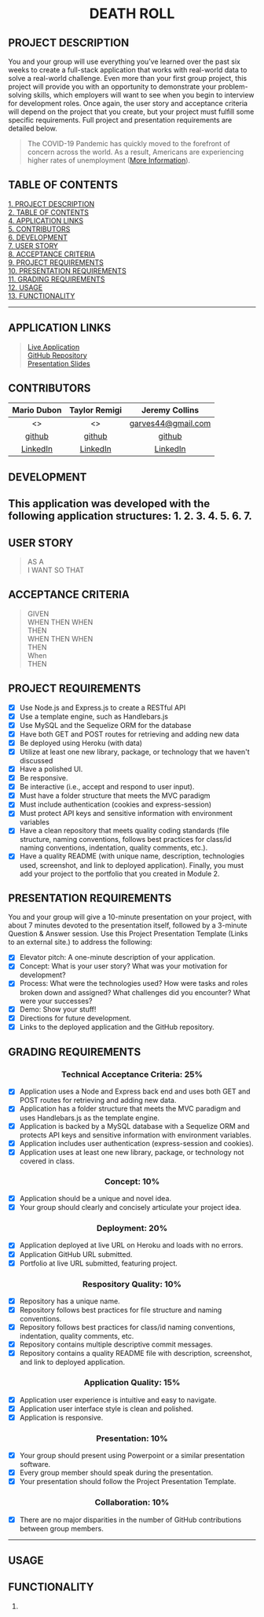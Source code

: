 # <div align="center">**DEATH ROLL**</div>

## **PROJECT DESCRIPTION**
You and your group will use everything you’ve learned over the past six weeks to create a full-stack application that works with real-world data to solve a real-world challenge. Even more than your first group project, this project will provide you with an opportunity to demonstrate your problem-solving skills, which employers will want to see when you begin to interview for development roles. Once again, the user story and acceptance criteria will depend on the project that you create, but your project must fulfill some specific requirements. Full project and presentation requirements are detailed below.  

> The COVID-19 Pandemic has quickly moved to the forefront of concern across the world. As a result, Americans are experiencing higher rates of unemployment ([More Information](https://www.bls.gov/news.release/pdf/empsit.pdf)). 


## **TABLE OF CONTENTS** 
[1. PROJECT DESCRIPTION](#PROJECT-DESCRIPTION)  
[2. TABLE OF CONTENTS](#TABLE-OF-CONTENTS)  
[4. APPLICATION LINKS](#APPLICATION-LINKS)  
[5. CONTRIBUTORS](#CONTRIBUTORS)  
[6. DEVELOPMENT](#DEVELOPMENT)  
[7. USER STORY](#USER-STORY)  
[8. ACCEPTANCE CRITERIA](#ACCEPTANCE-CRITERIA)  
[9. PROJECT REQUIREMENTS](#PROJECT-REQUIREMENTS)  
[10. PRESENTATION REQUIREMENTS](#PRESENTATION-REQUIREMENTS)  
[11. GRADING REQUIREMENTS](#GRADING-REQUIREMENTS)  
[12. USAGE](#USAGE)  
[13. FUNCTIONALITY](#FUNCTIONALITY)  

---

## **APPLICATION LINKS**
> [Live Application]()  
> [GitHub Repository](https://github.com/garves44/p2-application-tracker)  
> [Presentation Slides]()

## **CONTRIBUTORS** 
| Mario Dubon | Taylor Remigi | Jeremy Collins |
| :------: | :------: |  :------: |
| <> | <> | <garves44@gmail.com> |
| [github](https://github.com/mdubon1407) | [github](https://github.com/TRemigi) | [github](https://github.com/garves44) |
| [LinkedIn](https://www.linkedin.com/) | [LinkedIn](https://www.linkedin.com/) | [LinkedIn](https://www.linkedin.com/in/jeremy-collins-209545194/) |

## **DEVELOPMENT**
This application was developed with the following application structures:
1. 
2. 
3. 
4. 
5. 
6. 
7. 
---

## **USER STORY**
> AS A  
> I WANT 
> SO THAT 

## **ACCEPTANCE CRITERIA**
> GIVEN   
> WHEN 
> THEN
> WHEN  
> THEN  
> WHEN 
> THEN
> WHEN  
> THEN    
> When    
> THEN 

## **PROJECT REQUIREMENTS**
- [x] Use Node.js and Express.js to create a RESTful API
- [x] Use a template engine, such as Handlebars.js
- [x] Use MySQL and the Sequelize ORM for the database
- [x] Have both GET and POST routes for retrieving and adding new data
- [x] Be deployed using Heroku (with data)
- [x] Utilize at least one new library, package, or technology that we haven't discussed
- [x] Have a polished UI.
- [x] Be responsive.
- [x] Be interactive (i.e., accept and respond to user input).
- [x] Must have a folder structure that meets the MVC paradigm
- [x] Must include authentication (cookies and express-session)
- [x] Must protect API keys and sensitive information with environment variables
- [x] Have a clean repository that meets quality coding standards (file structure, naming conventions, follows best practices for class/id naming conventions, indentation, quality comments, etc.).
- [x] Have a quality README (with unique name, description, technologies used, screenshot, and link to deployed application).
Finally, you must add your project to the portfolio that you created in Module 2.

## **PRESENTATION REQUIREMENTS**
You and your group will give a 10-minute presentation on your project, with about 7 minutes devoted to the presentation itself, followed by a 3-minute Question & Answer session. Use this Project Presentation Template (Links to an external site.) to address the following:

- [x] Elevator pitch: A one-minute description of your application.
- [x] Concept: What is your user story? What was your motivation for development?
- [x] Process: What were the technologies used? How were tasks and roles broken down and assigned? What challenges did you encounter? What were your successes?
- [x] Demo: Show your stuff!
- [x] Directions for future development.
- [x] Links to the deployed application and the GitHub repository.

## **GRADING REQUIREMENTS**

### <div align="center">Technical Acceptance Criteria: 25%</div>
- [x] Application uses a Node and Express back end and uses both GET and POST routes for retrieving and adding new data.
- [x] Application has a folder structure that meets the MVC paradigm and uses Handlebars.js as the template engine.
- [x] Application is backed by a MySQL database with a Sequelize ORM and protects API keys and sensitive information with environment variables.
- [x] Application includes user authentication (express-session and cookies).
- [x] Application uses at least one new library, package, or technology not covered in class.

### <div align="center">Concept: 10%</div>
- [x] Application should be a unique and novel idea.
- [x] Your group should clearly and concisely articulate your project idea.

### <div align="center">Deployment: 20%</div>
- [x] Application deployed at live URL on Heroku and loads with no errors.
- [x] Application GitHub URL submitted.
- [x] Portfolio at live URL submitted, featuring project.

### <div align="center">Respository Quality: 10%</div>
- [x] Repository has a unique name.
- [x] Repository follows best practices for file structure and naming conventions.
- [x] Repository follows best practices for class/id naming conventions, indentation, quality comments, etc.
- [x] Repository contains multiple descriptive commit messages.
- [x] Repository contains a quality README file with description, screenshot, and link to deployed application.

### <div align="center">Application Quality: 15%</div>
- [x] Application user experience is intuitive and easy to navigate.
- [x] Application user interface style is clean and polished.
- [x] Application is responsive.

### <div align="center">Presentation: 10%</div>
- [x] Your group should present using Powerpoint or a similar presentation software.
- [x] Every group member should speak during the presentation.
- [x] Your presentation should follow the Project Presentation Template.

### <div align="center">Collaboration: 10%</div>
- [x] There are no major disparities in the number of GitHub contributions between group members.

---

## **USAGE**
> 


## **FUNCTIONALITY**
1.  

